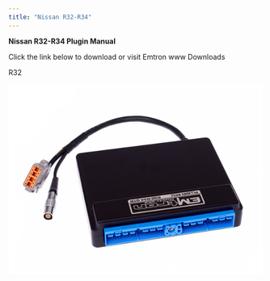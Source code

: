 ```yaml
---
title: "Nissan R32-R34"
---
```


**Nissan R32-R34 Plugin Manual**&nbsp;


Click the link below to download or visit Emtron www Downloads


R32

[![Image](</img/NewItem676.png>)](<https://emtron.world/download/2564/> "target=\"\_blank\"")
